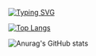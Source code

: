 
[![Typing SVG](https://readme-typing-svg.demolab.com/?lines=Hi+there+👋)](https://git.io/typing-svg)


[![Top Langs](https://github-readme-stats.vercel.app/api/top-langs/?username=pabloherrerof&theme=aura&layout=donut)](https://github.com/anuraghazra/github-readme-stats)


![Anurag's GitHub stats](https://github-readme-stats.vercel.app/api?username=pabloherrerof&theme=aura&show_icons=true)
<!--
**pabloherrerof/pabloherrerof** is a ✨ _special_ ✨ repository because its `README.md` (this file) appears on your GitHub profile.


Here are some ideas to get you started:

- 🔭 I’m currently working on ...
- 🌱 I’m currently learning ...
- 👯 I’m looking to collaborate on ...
- 🤔 I’m looking for help with ...
- 💬 Ask me about ...
- 📫 How to reach me: ...
- 😄 Pronouns: ...
- ⚡ Fun fact: ...
-->
